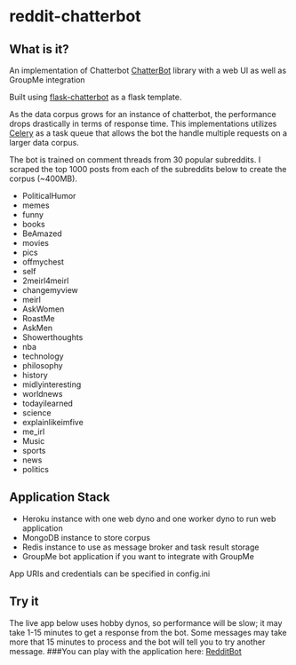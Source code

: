 # reddit-chatterbot

## What is it?
An implementation of Chatterbot [ChatterBot](https://github.com/gunthercox/ChatterBot) library with a web UI as well as GroupMe integration

Built using [flask-chatterbot](https://github.com/chamkank/flask-chatterbot) as a flask template.

As the data corpus grows for an instance of chatterbot, the performance drops drastically in terms of response time. 
This implementations utilizes [Celery](http://www.celeryproject.org/) as a task queue that allows the bot the handle multiple requests on a larger data corpus.   

The bot is trained on comment threads from 30 popular subreddits.
I scraped the top 1000 posts from each of the subreddits below to create the corpus (~400MB).
* PoliticalHumor
* memes
* funny
* books
* BeAmazed
* movies
* pics
* offmychest
* self
* 2meirl4meirl
* changemyview
* meirl
* AskWomen
* RoastMe
* AskMen
* Showerthoughts
* nba
* technology
* philosophy
* history
* midlyinteresting
* worldnews
* todayilearned
* science
* explainlikeimfive
* me_irl
* Music
* sports
* news
* politics

## Application Stack
* Heroku instance with one web dyno and one worker dyno to run web application
* MongoDB instance to store corpus
* Redis instance to use as message broker and task result storage
* GroupMe bot application if you want to integrate with GroupMe

App URIs and credentials can be specified in config.ini

## Try it
The live app below uses hobby dynos, so performance will be slow; it may take 1-15 minutes to get a response from the bot.
Some messages may take more that 15 minutes to process and the bot will tell you to try another message.
###You can play with the application here: [RedditBot](https://trip-troop-chatbot-api-heroku.herokuapp.com/)